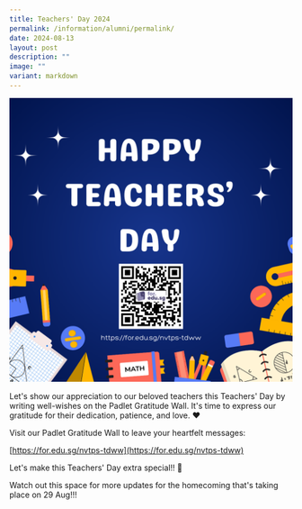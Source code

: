 ```yaml
---
title: Teachers' Day 2024
permalink: /information/alumni/permalink/
date: 2024-08-13
layout: post
description: ""
image: ""
variant: markdown
---
```

![](/images/Alumni/td.png)

Let's show our appreciation to our beloved teachers this Teachers' Day by writing well-wishes on the Padlet Gratitude Wall. It's time to express our gratitude for their dedication, patience, and love. ❤️
  
Visit our Padlet Gratitude Wall to leave your heartfelt messages:
  
[https://for.edu.sg/nvtps-tdww](https://for.edu.sg/nvtps-tdww)

Let's make this Teachers' Day extra special!! 🍎   
  
Watch out this space for more updates for the homecoming that's taking place on 29 Aug!!!